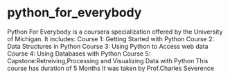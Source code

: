 # python_for_everybody
Python For Everybody is a coursera specialization offered by the University of Michigan.
It includes:
 Course 1: Getting Started with Python
 Course 2: Data Structures in Python
 Course 3: Using Python to Access web data
 Course 4: Using Databases with Python
 Course 5: Capstone:Retreiving,Processing and Visualizing Data with Python
This course has duration of 5 Months
It was taken by Prof.Charles Severence
